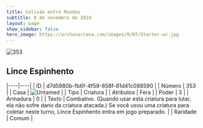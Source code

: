 ```yaml
---
title: Colisão entre Mundos
subtitle: 8 de novembro de 2019
layout: page
show_sidebar: false
hero_image: https://archonarcana.com/images/0/07/Starter-wc.jpg
---
```


![353](https://cdn.keyforgegame.com/media/card_front/pt/452_353_8Q954Q3PXJ4X_pt.png)

## Lince Espinhento

|----|----|
| ID | d7d5980b-fb6f-4f59-858f-81d41c088590 |
| Número | 353 |
| Casa | ![Untamed](https://archonarcana.com/images/thumb/b/bd/Untamed.png/22px-Untamed.png "Indomados") |
| Tipo | Criatura |
| Atributos | Fera |
| Poder | 3 |
| Armadura | 0 |
| Texto | Combativo. (Quando usar esta criatura para lutar, ela não sofre dano da criatura atacada.) Se você usou uma criatura para coletar neste turno, Lince Espinhento entra em jogo preparado. |
| Raridade | Comum |
